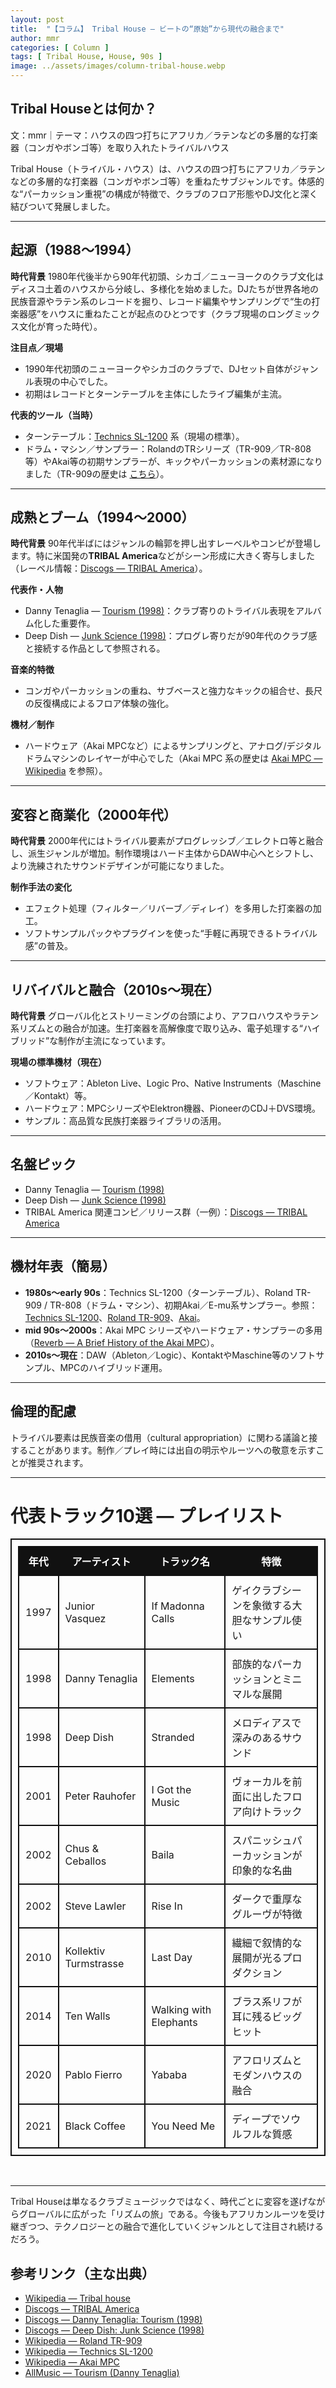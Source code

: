 ```yaml
---
layout: post
title:  "【コラム】 Tribal House — ビートの“原始”から現代の融合まで"
author: mmr
categories: [ Column ]
tags: [ Tribal House, House, 90s ]
image: ../assets/images/column-tribal-house.webp
---
```



## Tribal Houseとは何か？


文：mmr｜テーマ：ハウスの四つ打ちにアフリカ／ラテンなどの多層的な打楽器（コンガやボンゴ等）を取り入れたトライバルハウス


Tribal House（トライバル・ハウス）は、ハウスの四つ打ちにアフリカ／ラテンなどの多層的な打楽器（コンガやボンゴ等）を重ねたサブジャンルです。体感的な“パーカッション重視”の構成が特徴で、クラブのフロア形態やDJ文化と深く結びついて発展しました。


---

## 起源（1988〜1994）

**時代背景**
1980年代後半から90年代初頭、シカゴ／ニューヨークのクラブ文化はディスコ土着のハウスから分岐し、多様化を始めました。DJたちが世界各地の民族音源やラテン系のレコードを掘り、レコード編集やサンプリングで“生の打楽器感”をハウスに重ねたことが起点のひとつです（クラブ現場のロングミックス文化が育った時代）。

**注目点／現場**
- 1990年代初頭のニューヨークやシカゴのクラブで、DJセット自体がジャンル表現の中心でした。
- 初期はレコードとターンテーブルを主体にしたライブ編集が主流。

**代表的ツール（当時）**
- ターンテーブル：<a href="https://en.wikipedia.org/wiki/Technics_SL-1200">Technics SL-1200</a> 系（現場の標準）。
- ドラム・マシン／サンプラー：RolandのTRシリーズ（TR-909／TR-808 等）やAkai等の初期サンプラーが、キックやパーカッションの素材源になりました（TR-909の歴史は <a href="https://en.wikipedia.org/wiki/Roland_TR-909">こちら</a>）。

---

## 成熟とブーム（1994〜2000）

**時代背景**
90年代半ばにはジャンルの輪郭を押し出すレーベルやコンピが登場します。特に米国発の<strong>TRIBAL America</strong>などがシーン形成に大きく寄与しました（レーベル情報：<a href="https://www.discogs.com/label/943-TRIBAL-America">Discogs — TRIBAL America</a>）。

**代表作・人物**
- Danny Tenaglia — <a href="https://www.discogs.com/master/75189-Danny-Tenaglia-Tourism">Tourism (1998)</a>：クラブ寄りのトライバル表現をアルバム化した重要作。
- Deep Dish — <a href="https://en.wikipedia.org/wiki/Junk_Science_(album)">Junk Science (1998)</a>：プログレ寄りだが90年代のクラブ感と接続する作品として参照される。

**音楽的特徴**
- コンガやパーカッションの重ね、サブベースと強力なキックの組合せ、長尺の反復構成によるフロア体験の強化。

**機材／制作**
- ハードウェア（Akai MPCなど）によるサンプリングと、アナログ/デジタルドラムマシンのレイヤーが中心でした（Akai MPC 系の歴史は <a href="https://en.wikipedia.org/wiki/Akai_MPC">Akai MPC — Wikipedia</a> を参照）。

---

## 変容と商業化（2000年代）

**時代背景**
2000年代にはトライバル要素がプログレッシブ／エレクトロ等と融合し、派生ジャンルが増加。制作環境はハード主体からDAW中心へとシフトし、より洗練されたサウンドデザインが可能になりました。

**制作手法の変化**
- エフェクト処理（フィルター／リバーブ／ディレイ）を多用した打楽器の加工。
- ソフトサンプルパックやプラグインを使った“手軽に再現できるトライバル感”の普及。

---

## リバイバルと融合（2010s〜現在）

**時代背景**
グローバル化とストリーミングの台頭により、アフロハウスやラテン系リズムとの融合が加速。生打楽器を高解像度で取り込み、電子処理する“ハイブリッド”な制作が主流になっています。

**現場の標準機材（現在）**
- ソフトウェア：Ableton Live、Logic Pro、Native Instruments（Maschine／Kontakt）等。
- ハードウェア：MPCシリーズやElektron機器、PioneerのCDJ＋DVS環境。
- サンプル：高品質な民族打楽器ライブラリの活用。

---

## 名盤ピック
- Danny Tenaglia — <a href="https://www.discogs.com/master/75189-Danny-Tenaglia-Tourism">Tourism (1998)</a>
- Deep Dish — <a href="https://en.wikipedia.org/wiki/Junk_Science_(album)">Junk Science (1998)</a>
- TRIBAL America 関連コンピ／リリース群（一例）：<a href="https://www.discogs.com/label/943-TRIBAL-America">Discogs — TRIBAL America</a>

---

## 機材年表（簡易）
- **1980s〜early 90s**：Technics SL-1200（ターンテーブル）、Roland TR-909 / TR-808（ドラム・マシン）、初期Akai／E-mu系サンプラー。参照：<a href="https://en.wikipedia.org/wiki/Technics_SL-1200">Technics SL-1200</a>、<a href="https://en.wikipedia.org/wiki/Roland_TR-909">Roland TR-909</a>、<a href="https://en.wikipedia.org/wiki/Akai">Akai</a>。
- **mid 90s〜2000s**：Akai MPC シリーズやハードウェア・サンプラーの多用（<a href="https://reverb.com/news/a-brief-history-of-the-akai-mpc">Reverb — A Brief History of the Akai MPC</a>）。
- **2010s〜現在**：DAW（Ableton／Logic）、KontaktやMaschine等のソフトサンプル、MPCのハイブリッド運用。

---

## 倫理的配慮
トライバル要素は民族音楽の借用（cultural appropriation）に関わる議論と接することがあります。制作／プレイ時には出自の明示やルーツへの敬意を示すことが推奨されます。

---

# 代表トラック10選 — プレイリスト

<style type="text/css">

table, td, th {
border: 2px #111 solid;
width: auto;
padding: 10px; 
}
th {
background-color: #111;
color: #fff;
}
</style>



| 年代 | アーティスト | トラック名 | 特徴 |
|------|--------------|-------------|------|
| 1997 | Junior Vasquez | If Madonna Calls | ゲイクラブシーンを象徴する大胆なサンプル使い |
| 1998 | Danny Tenaglia | Elements | 部族的なパーカッションとミニマルな展開 |
| 1998 | Deep Dish | Stranded | メロディアスで深みのあるサウンド |
| 2001 | Peter Rauhofer | I Got the Music | ヴォーカルを前面に出したフロア向けトラック |
| 2002 | Chus & Ceballos | Baila | スパニッシュパーカッションが印象的な名曲 |
| 2002 | Steve Lawler | Rise In | ダークで重厚なグルーヴが特徴 |
| 2010 | Kollektiv Turmstrasse | Last Day | 繊細で叙情的な展開が光るプロダクション |
| 2014 | Ten Walls | Walking with Elephants | ブラス系リフが耳に残るビッグヒット |
| 2020 | Pablo Fierro | Yababa | アフロリズムとモダンハウスの融合 |
| 2021 | Black Coffee | You Need Me | ディープでソウルフルな質感 |

<br>

---

Tribal Houseは単なるクラブミュージックではなく、時代ごとに変容を遂げながらグローバルに広がった「リズムの旅」である。今後もアフリカンルーツを受け継ぎつつ、テクノロジーとの融合で進化していくジャンルとして注目され続けるだろう。


## 参考リンク（主な出典）
- <a href="https://en.wikipedia.org/wiki/Tribal_house">Wikipedia — Tribal house</a>
- <a href="https://www.discogs.com/label/943-TRIBAL-America">Discogs — TRIBAL America</a>
- <a href="https://www.discogs.com/master/75189-Danny-Tenaglia-Tourism">Discogs — Danny Tenaglia: Tourism (1998)</a>
- <a href="https://www.discogs.com/release/682084-Deep-Dish-Junk-Science">Discogs — Deep Dish: Junk Science (1998)</a>
- <a href="https://en.wikipedia.org/wiki/Roland_TR-909">Wikipedia — Roland TR-909</a>
- <a href="https://en.wikipedia.org/wiki/Technics_SL-1200">Wikipedia — Technics SL-1200</a>
- <a href="https://en.wikipedia.org/wiki/Akai_MPC">Wikipedia — Akai MPC</a>
- <a href="https://www.allmusic.com/album/tourism-mw0000598528">AllMusic — Tourism (Danny Tenaglia)</a>



